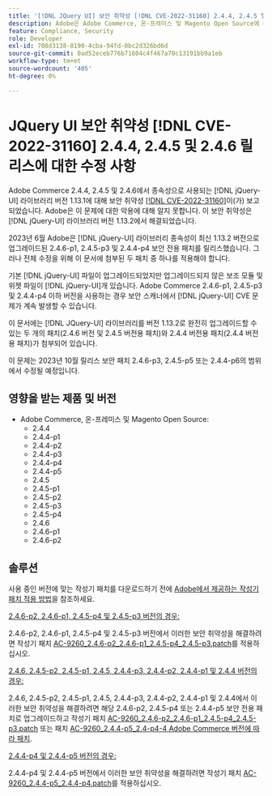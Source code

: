 ```yaml
---
title: '[!DNL JQuery UI] 보안 취약성 [!DNL CVE-2022-31160] 2.4.4, 2.4.5 및 2.4.6 릴리스에 대한 수정'
description: Adobe은 Adobe Commerce, 온-프레미스 및 Magento Open Source에 대한 패치를 발표했습니다. 이러한 패치는 Adobe Commerce 2.4.4, 2.4.5 및 2.4.6에서 종속성으로 사용되는  [!DNL jQuery-UI] 라이브러리 버전 1.13.1에 대해 보고되는 [!DNL CVE-2022-31160] 보안 취약성을 해결합니다.
feature: Compliance, Security
role: Developer
exl-id: 708d3138-8190-4cba-94fd-0bc2d326bd6d
source-git-commit: 0ad52eceb776b71604c4f467a70c13191bb9a1eb
workflow-type: tm+mt
source-wordcount: '405'
ht-degree: 0%

---
```


# JQuery UI 보안 취약성 [!DNL CVE-2022-31160] 2.4.4, 2.4.5 및 2.4.6 릴리스에 대한 수정 사항

Adobe Commerce 2.4.4, 2.4.5 및 2.4.6에서 종속성으로 사용되는 [!DNL jQuery-UI] 라이브러리 버전 1.13.1에 대해 보안 취약성 [[!DNL CVE-2022-31160]](https://nvd.nist.gov/vuln/detail/CVE-2022-31160)이(가) 보고되었습니다. Adobe은 이 문제에 대한 악용에 대해 알지 못합니다. 이 보안 취약성은 [!DNL jQuery-UI] 라이브러리 버전 1.13.2에서 해결되었습니다.

2023년 6월 Adobe은 [!DNL jQuery-UI] 라이브러리 종속성이 최신 1.13.2 버전으로 업그레이드된 2.4.6-p1, 2.4.5-p3 및 2.4.4-p4 보안 전용 패치를 릴리스했습니다. 그러나 전체 수정을 위해 이 문서에 첨부된 두 패치 중 하나를 적용해야 합니다.

기본 [!DNL jQuery-UI] 파일이 업그레이드되었지만 업그레이드되지 않은 보조 모듈 및 위젯 파일이 [!DNL jQuery-UI]개 있습니다. Adobe Commerce 2.4.6-p1, 2.4.5-p3 및 2.4.4-p4 이하 버전을 사용하는 경우 보안 스캐너에서 [!DNL jQuery-UI] CVE 문제가 계속 발생할 수 있습니다.

이 문서에는 [!DNL JQuery-UI] 라이브러리를 버전 1.13.2로 완전히 업그레이드할 수 있는 두 개의 패치(2.4.6 버전 및 2.4.5 버전용 패치)와 2.4.4 버전용 패치(2.4.4 버전용 패치)가 첨부되어 있습니다.

이 문제는 2023년 10월 릴리스 보안 패치 2.4.6-p3, 2.4.5-p5 또는 2.4.4-p6의 범위에서 수정될 예정입니다.

## 영향을 받는 제품 및 버전

* Adobe Commerce, 온-프레미스 및 Magento Open Source:
   * 2.4.4
   * 2.4.4-p1
   * 2.4.4-p2
   * 2.4.4-p3
   * 2.4.4-p4
   * 2.4.4-p5
   * 2.4.5
   * 2.4.5-p1
   * 2.4.5-p2
   * 2.4.5-p3
   * 2.4.5-p4
   * 2.4.6
   * 2.4.6-p1
   * 2.4.6-p2

## 솔루션

사용 중인 버전에 맞는 작성기 패치를 다운로드하기 전에 [Adobe에서 제공하는 작성기 패치 적용 방법](/docs/commerce-knowledge-base/kb/how-to/how-to-apply-a-composer-patch-provided-by-magento.html)을 참조하세요.

<u>2.4.6-p2, 2.4.6-p1, 2.4.5-p4 및 2.4.5-p3 버전의 경우:</u>

2.4.6-p2, 2.4.6-p1, 2.4.5-p4 및 2.4.5-p3 버전에서 이러한 보안 취약성을 해결하려면 작성기 패치 [AC-9260_2.4.6-p2_2.4.6-p1_2.4.5-p4_2.4.5-p3.patch](assets/AC-9260_2.4.6-p2_2.4.6-p1_2.4.5-p4_2.4.5-p3_patch.zip)를 적용하십시오.

<u>2.4.6, 2.4.5-p2, 2.4.5-p1, 2.4.5, 2.4.4-p3, 2.4.4-p2, 2.4.4-p1 및 2.4.4 버전의 경우:</u>

2.4.6, 2.4.5-p2, 2.4.5-p1, 2.4.5, 2.4.4-p3, 2.4.4-p2, 2.4.4-p1 및 2.4.4에서 이러한 보안 취약성을 해결하려면 해당 2.4.6-p2, 2.4.5-p4 또는 2.4.4-p5 보안 전용 패치로 업그레이드하고 작성기 패치 [AC-9260_2.4.6-p2_2.4.6-p1_2.4.5-p4_2.4.5-p3.patch](assets/AC-9260_2.4.6-p2_2.4.6-p1_2.4.5-p4_2.4.5-p3_patch.zip) 또는 패치 [AC-9260_2.4.4-p5_2.4-p4-4 Adobe Commerce 버전에 따라 패치](assets/AC-9260_2.4.4-p5_2.4.4-p4_patch.zip).

<u>2.4.4-p4 및 2.4.4-p5 버전의 경우:</u>

2.4.4-p4 및 2.4.4-p5 버전에서 이러한 보안 취약성을 해결하려면 작성기 패치 [AC-9260_2.4.4-p5_2.4.4-p4.patch](assets/AC-9260_2.4.4-p5_2.4.4-p4_patch.zip)를 적용하십시오.
